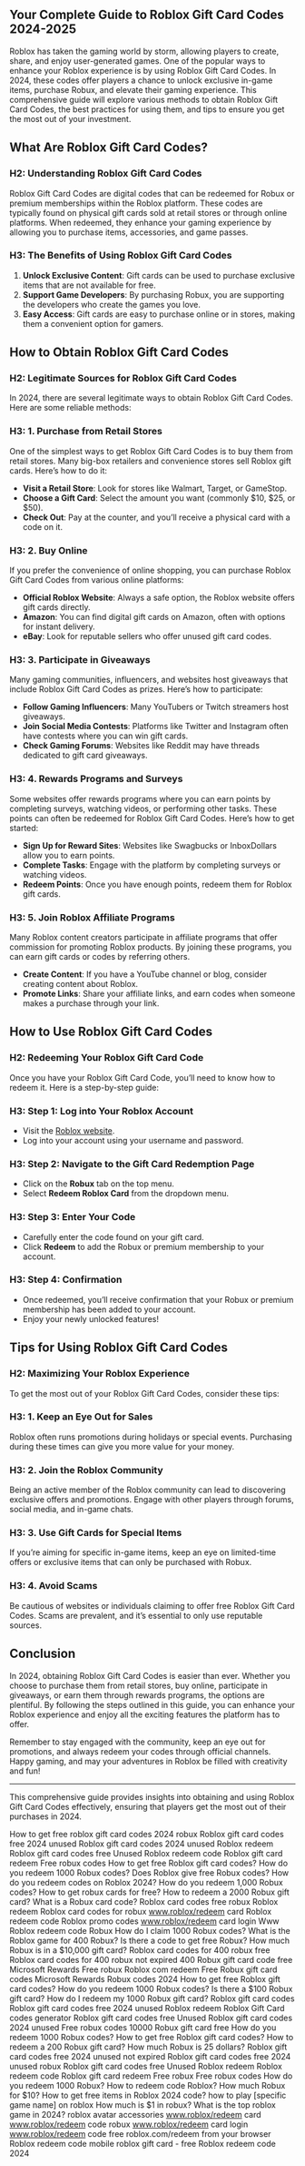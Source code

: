 Your Complete Guide to Roblox Gift Card Codes 2024-2025 
-
Roblox has taken the gaming world by storm, allowing players to create, share, and enjoy user-generated games. One of the popular ways to enhance your Roblox experience is by using Roblox Gift Card Codes. In 2024, these codes offer players a chance to unlock exclusive in-game items, purchase Robux, and elevate their gaming experience. This comprehensive guide will explore various methods to obtain Roblox Gift Card Codes, the best practices for using them, and tips to ensure you get the most out of your investment.

## What Are Roblox Gift Card Codes?

### H2: Understanding Roblox Gift Card Codes

Roblox Gift Card Codes are digital codes that can be redeemed for Robux or premium memberships within the Roblox platform. These codes are typically found on physical gift cards sold at retail stores or through online platforms. When redeemed, they enhance your gaming experience by allowing you to purchase items, accessories, and game passes.

### H3: The Benefits of Using Roblox Gift Card Codes

1. **Unlock Exclusive Content**: Gift cards can be used to purchase exclusive items that are not available for free.
2. **Support Game Developers**: By purchasing Robux, you are supporting the developers who create the games you love.
3. **Easy Access**: Gift cards are easy to purchase online or in stores, making them a convenient option for gamers.

## How to Obtain Roblox Gift Card Codes

### H2: Legitimate Sources for Roblox Gift Card Codes

In 2024, there are several legitimate ways to obtain Roblox Gift Card Codes. Here are some reliable methods:

### H3: 1. Purchase from Retail Stores

One of the simplest ways to get Roblox Gift Card Codes is to buy them from retail stores. Many big-box retailers and convenience stores sell Roblox gift cards. Here’s how to do it:

- **Visit a Retail Store**: Look for stores like Walmart, Target, or GameStop.
- **Choose a Gift Card**: Select the amount you want (commonly $10, $25, or $50).
- **Check Out**: Pay at the counter, and you’ll receive a physical card with a code on it.

### H3: 2. Buy Online

If you prefer the convenience of online shopping, you can purchase Roblox Gift Card Codes from various online platforms:

- **Official Roblox Website**: Always a safe option, the Roblox website offers gift cards directly.
- **Amazon**: You can find digital gift cards on Amazon, often with options for instant delivery.
- **eBay**: Look for reputable sellers who offer unused gift card codes.

### H3: 3. Participate in Giveaways

Many gaming communities, influencers, and websites host giveaways that include Roblox Gift Card Codes as prizes. Here’s how to participate:

- **Follow Gaming Influencers**: Many YouTubers or Twitch streamers host giveaways.
- **Join Social Media Contests**: Platforms like Twitter and Instagram often have contests where you can win gift cards.
- **Check Gaming Forums**: Websites like Reddit may have threads dedicated to gift card giveaways.

### H3: 4. Rewards Programs and Surveys

Some websites offer rewards programs where you can earn points by completing surveys, watching videos, or performing other tasks. These points can often be redeemed for Roblox Gift Card Codes. Here’s how to get started:

- **Sign Up for Reward Sites**: Websites like Swagbucks or InboxDollars allow you to earn points.
- **Complete Tasks**: Engage with the platform by completing surveys or watching videos.
- **Redeem Points**: Once you have enough points, redeem them for Roblox gift cards.

### H3: 5. Join Roblox Affiliate Programs

Many Roblox content creators participate in affiliate programs that offer commission for promoting Roblox products. By joining these programs, you can earn gift cards or codes by referring others. 

- **Create Content**: If you have a YouTube channel or blog, consider creating content about Roblox.
- **Promote Links**: Share your affiliate links, and earn codes when someone makes a purchase through your link.

## How to Use Roblox Gift Card Codes

### H2: Redeeming Your Roblox Gift Card Code

Once you have your Roblox Gift Card Code, you’ll need to know how to redeem it. Here is a step-by-step guide:

### H3: Step 1: Log into Your Roblox Account

- Visit the [Roblox website](https://www.roblox.com).
- Log into your account using your username and password.

### H3: Step 2: Navigate to the Gift Card Redemption Page

- Click on the **Robux** tab on the top menu.
- Select **Redeem Roblox Card** from the dropdown menu.

### H3: Step 3: Enter Your Code

- Carefully enter the code found on your gift card.
- Click **Redeem** to add the Robux or premium membership to your account.

### H3: Step 4: Confirmation

- Once redeemed, you’ll receive confirmation that your Robux or premium membership has been added to your account.
- Enjoy your newly unlocked features!

## Tips for Using Roblox Gift Card Codes

### H2: Maximizing Your Roblox Experience

To get the most out of your Roblox Gift Card Codes, consider these tips:

### H3: 1. Keep an Eye Out for Sales

Roblox often runs promotions during holidays or special events. Purchasing during these times can give you more value for your money.

### H3: 2. Join the Roblox Community

Being an active member of the Roblox community can lead to discovering exclusive offers and promotions. Engage with other players through forums, social media, and in-game chats.

### H3: 3. Use Gift Cards for Special Items

If you’re aiming for specific in-game items, keep an eye on limited-time offers or exclusive items that can only be purchased with Robux.

### H3: 4. Avoid Scams

Be cautious of websites or individuals claiming to offer free Roblox Gift Card Codes. Scams are prevalent, and it’s essential to only use reputable sources.

## Conclusion

In 2024, obtaining Roblox Gift Card Codes is easier than ever. Whether you choose to purchase them from retail stores, buy online, participate in giveaways, or earn them through rewards programs, the options are plentiful. By following the steps outlined in this guide, you can enhance your Roblox experience and enjoy all the exciting features the platform has to offer.

Remember to stay engaged with the community, keep an eye out for promotions, and always redeem your codes through official channels. Happy gaming, and may your adventures in Roblox be filled with creativity and fun!

---

This comprehensive guide provides insights into obtaining and using Roblox Gift Card Codes effectively, ensuring that players get the most out of their purchases in 2024.

How to get free roblox gift card codes 2024 robux Roblox gift card codes free 2024 unused Roblox gift card codes 2024 unused Roblox redeem Roblox gift card codes free Unused Roblox redeem code Roblox gift card redeem Free robux codes How to get free Roblox gift card codes? How do you redeem 1000 Robux codes? Does Roblox give free Robux codes? How do you redeem codes on Roblox 2024? How do you redeem 1,000 Robux codes? How to get robux cards for free? How to redeem a 2000 Robux gift card? What is a Robux card code? Roblox card codes free robux Roblox redeem Roblox card codes for robux www.roblox/redeem card Roblox redeem code Roblox promo codes www.roblox/redeem card login Www Roblox redeem code Robux How do I claim 1000 Robux codes? What is the Roblox game for 400 Robux? Is there a code to get free Robux? How much Robux is in a $10,000 gift card? Roblox card codes for 400 robux free Roblox card codes for 400 robux not expired 400 Robux gift card code free Microsoft Rewards Free robux Roblox com redeem Free Robux gift card codes Microsoft Rewards Robux codes 2024 How to get free Roblox gift card codes? How do you redeem 1000 Robux codes? Is there a $100 Robux gift card? How do I redeem my 1000 Robux gift card? Roblox gift card codes Roblox gift card codes free 2024 unused Roblox redeem Roblox Gift Card codes generator Roblox gift card codes free Unused Roblox gift card codes 2024 unused Free robux codes 10000 Robux gift card free How do you redeem 1000 Robux codes? How to get free Roblox gift card codes? How to redeem a 200 Robux gift card? How much Robux is 25 dollars? Roblox gift card codes free 2024 unused not expired Roblox gift card codes free 2024 unused robux Roblox gift card codes free Unused Roblox redeem Roblox redeem code Roblox gift card redeem Free robux Free robux codes How do you redeem 1000 Robux? How to redeem code Roblox? How much Robux for $10? How to get free items in Roblox 2024 code? how to play [specific game name] on roblox How much is $1 in robux? What is the top roblox game in 2024? roblox avatar accessories www.roblox/redeem card www.roblox/redeem code robux www.roblox/redeem card login www.roblox/redeem code free roblox.com/redeem from your browser Roblox redeem code mobile roblox gift card - free Roblox redeem code 2024
